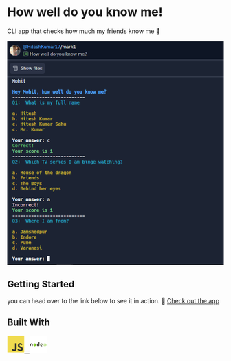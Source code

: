 # How well do you know me!

CLI app that checks how much my friends know me 🥺

![Screenshot](screenshot.PNG?raw=true)


## Getting Started

you can head over to the link below to see it in action. 🚀
[Check out the app](https://replit.com/@HiteshKumar17/mark1?embed=1&output=1)


## Built With
<p align="left"> <a href="https://developer.mozilla.org/en-US/docs/Web/JavaScript" target="_blank" rel="noreferrer"> <img src="https://raw.githubusercontent.com/devicons/devicon/master/icons/javascript/javascript-original.svg" alt="javascript" width="40" height="40"/> </a> <a href="https://nodejs.org" target="_blank" rel="noreferrer"> &nbsp;  <img src="https://raw.githubusercontent.com/devicons/devicon/master/icons/nodejs/nodejs-original-wordmark.svg" alt="nodejs" width="40" height="40"/> </a> </p>

